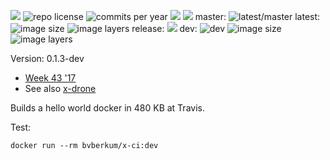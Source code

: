 [![](http://img.shields.io/travis/bvberkum/x-ci.svg)](https://travis-ci.org/bvberkum/x-ci)
![repo license](https://img.shields.io/github/license/bvberkum/x-ci.svg)
![commits per year](https://img.shields.io/github/commit-activity/y/bvberkum/x-ci.svg)
![](https://img.shields.io/github/languages/code-size/bvberkum/x-ci.svg)
![](https://img.shields.io/github/repo-size/bvberkum/x-ci.svg)
master: ![latest/master](https://img.shields.io/github/last-commit/bvberkum/x-ci/master.svg) latest: ![image size](https://img.shields.io/imagelayers/image-size/bvberkum/x-ci/latest.svg) ![image layers](https://img.shields.io/imagelayers/layers/bvberkum/x-ci/latest.svg) release: ![](https://img.shields.io/github/tag/bvberkum/x-ci.svg) dev: ![dev](https://img.shields.io/github/last-commit/bvberkum/x-ci/dev.svg) ![image size](https://img.shields.io/imagelayers/image-size/bvberkum/x-ci/dev.svg) ![image layers](https://img.shields.io/imagelayers/layers/bvberkum/x-ci/dev.svg)

Version: 0.1.3-dev

- [Week 43 '17](doc/17-43.md)
- See also [x-drone](//github.com/bvberkum/x-drone)

Builds a hello world docker in 480 KB at Travis.

Test:
```
docker run --rm bvberkum/x-ci:dev
```
